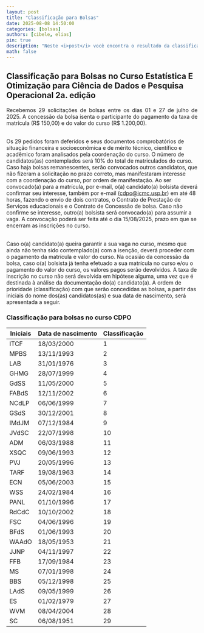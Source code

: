 ```yaml
---
layout: post
title: "Classificação para Bolsas"
date: 2025-08-08 14:50:00
categories: [bolsas]
authors: [cibele, elias]
pin: true
description: "Neste <i>post</i> você encontra o resultado da classificação de bolsas."
math: false
---
```


## Classificação para Bolsas no Curso Estatística E Otimização para Ciência de Dados e Pesquisa Operacional 2a. edição


<p style='text-align: justify;text-justify: inter-word;'>
Recebemos 29 solicitações de bolsas entre os dias 01 e 27 de julho de 2025. A concessão da bolsa isenta o participante do pagamento da taxa de matrícula (R&dollar; 150,00) e do valor do curso (R&dollar; 1.200,00).<br><br>

Os 29 pedidos foram deferidos e seus documentos comprobatórios de situação financeira e socioeconômica e de mérito técnico, científico e acadêmico foram analisados pela coordenação do curso. O número de candidatos(as) contemplados será 10&percnt; do total de matriculados do curso. Caso haja bolsas remanescentes, serão convocados outros candidatos, que não fizeram a solicitação no prazo correto, mas manifestaram interesse com a coordenação do curso, por ordem de manifestação. Ao ser convocado(a) para a matrícula, por e-mail, o(a) candidato(a) bolsista deverá confirmar seu interesse, também por e-mail (<a href='mailto:cdpo@icmc.usp.br'>cdpo@icmc.usp.br</a>) em até 48 horas, fazendo o envio de dois contratos, o Contrato de Prestação de Serviços educacionais e o Contrato de Concessão de bolsa. Caso não confirme se interesse, outro(a) bolsista será convocado(a) para assumir a vaga. A convocação poderá ser feita até o dia 15/08/2025, prazo em que se encerram as inscrições no curso.<br><br>

Caso o(a) candidato(a) queira garantir a sua vaga no curso, mesmo que ainda não tenha sido contemplado(a) com a isenção, deverá proceder com o pagamento da matrícula e valor do curso. Na ocasião da concessão da bolsa, caso o(a) bolsista já tenha efetuado a sua matrícula no curso e/ou o pagamento do valor do curso, os valores pagos serão devolvidos. A taxa de inscrição no curso não será devolvida em hipótese alguma, uma vez que é destinada à análise da documentação do(a) candidato(a). A ordem de prioridade (classificação) com que serão concedidas as bolsas, a partir das iniciais do nome dos(as) candidatos(as) e sua data de nascimento, será apresentada a seguir.
</p>

### Classificação para bolsas no curso CDPO

| Iniciais | Data de nascimento | Classificação |
|----------|--------------------|---------------|
| ITCF  | 18/03/2000 | 1  |
| MPBS  | 13/11/1993 | 2  |
| LAB   | 31/01/1976 | 3  |
| GHMG  | 28/07/1999 | 4  |
| GdSS  | 11/05/2000 | 5  |
| FABdS | 12/11/2002 | 6  |
| NCdLP | 06/06/1999 | 7  |
| GSdS  | 30/12/2001 | 8  |
| IMdJM | 07/12/1984 | 9  |
| JVdSC | 22/07/1998 | 10 |
| ADM   | 06/03/1988 | 11 |
| XSQC  | 09/06/1993 | 12 |
| PVJ   | 20/05/1996 | 13 |
| TARF  | 19/08/1963 | 14 |
| ECN   | 05/06/2003 | 15 |
| WSS   | 24/02/1984 | 16 |
| PANL  | 01/10/1996 | 17 |
| RdCdC | 10/10/2002 | 18 |
| FSC   | 04/06/1996 | 19 |
| BFdS  | 01/06/1993 | 20 |
| WAAdO | 18/05/1953 | 21 |
| JJNP  | 04/11/1997 | 22 |
| FFB   | 17/09/1984 | 23 |
| MS    | 07/01/1998 | 24 |
| BBS   | 05/12/1998 | 25 |
| LAdS  | 09/05/1999 | 26 |
| ES    | 01/02/1979 | 27 |
| WVM   | 08/04/2004 | 28 |
| SC    | 06/08/1951 | 29 |


